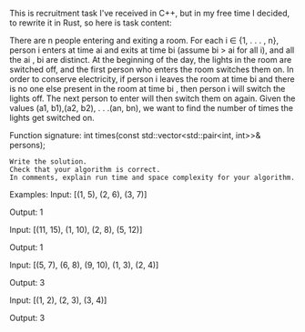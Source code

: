 This is recruitment task I've received in C++, but in my free time I decided, to rewrite it in Rust, so here is task content:

There are n people entering and exiting a room. For each i ∈ {1, . . . , n}, person i enters at time ai and exits at time bi (assume bi > ai for all i), and all the ai , bi are distinct. At the beginning of the day, the lights in the room are switched off, and the first person who enters the room switches them on. In order to conserve electricity, if person i leaves the room at time bi and there is no one else present in the room at time bi , then person i will switch the lights off. The next person to enter will then switch them on again. Given the values (a1, b1),(a2, b2), . . .(an, bn), we want to find the number of times the lights get switched on.

Function signature:
int times(const std::vector<std::pair<int, int>>& persons);

    Write the solution.
    Check that your algorithm is correct.
    In comments, explain run time and space complexity for your algorithm.

Examples:
Input: [(1, 5), (2, 6), (3, 7)]

Output: 1


Input: [(11, 15), (1, 10), (2, 8), (5, 12)]

Output: 1


Input: [(5, 7), (6, 8), (9, 10), (1, 3), (2, 4)]

Output: 3


Input: [(1, 2), (2, 3), (3, 4)]

Output: 3
